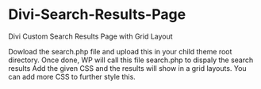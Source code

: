 # Divi-Search-Results-Page
Divi Custom Search Results Page with Grid Layout

Dowload the search.php file and upload this in your child theme root directory.
Once done, WP will call this file search.php to dispaly the search results
Add the given CSS and the results will show in a grid layouts. You can add more CSS to further style this.
